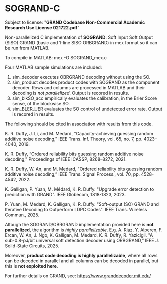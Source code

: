 # SOGRAND-C

Subject to license: "**GRAND Codebase Non-Commercial Academic Research Use License 021722.pdf**"

Non-parallelized C implementation of **SOGRAND**: 
Soft Input Soft Output (SISO) GRAND (basic and 1-line SISO ORBGRAND) in mex format so it can be run from MATLAB.

To compile in MATLAB: mex -O SOGRAND_mex.c

Four MATLAB sample simulations are included:

1) sim_decoder executes OBRGRAND decoding without using the SO.
2) sim_product decodes product codes with SOGRAND as the component decoder. Rows and columns are processed in MATLAB and their decoding is *not parallelized*. Output is recored in results.
3) sim_blkSO_acc empirically evaluates the calibration, in the Brier Score sense, of the blockwise SO.
4) sim_BLER_UER evaluates the SO control of undetected error rate.
Output is recored in results.

The following should be cited in association with results from this code.

K. R. Duffy, J. Li, and M. Medard, "Capacity-achieving guessing random additive noise decoding," IEEE Trans. Inf. Theory, vol. 65, no. 7, pp. 4023–4040, 2019.

K. R. Duffy, “Ordered reliability bits guessing random additive noise decoding," Proceedings of IEEE ICASSP, 8268–8272, 2021.

K. R. Duffy, W. An, and M. Medard, "Ordered reliability bits guessing random additive noise decoding,” IEEE Trans. Signal Process., vol. 70, pp. 4528-4542, 2022.

K. Galligan, P. Yuan, M. Médard, K. R. Duffy. "Upgrade error detection to prediction with GRAND". IEEE Globecom, 1818-1823, 2023.

P. Yuan, M. Medard, K. Galligan, K. R. Duffy. "Soft-output (SO) GRAND and Iterative Decoding to Outperform LDPC Codes". IEEE Trans. Wireless Commun., 2025.

Altough the SOGRAND/OBRGRAND implementation provided here is **not parallelized**, the algorithm is *highly parallelizable*. E.g. A. Riaz, Y. Alperen, F. Ercan, W. An, J. Ngo, K. Galligan, M. Medard, K. R. Duffy, R. Yazicigil. "A sub-0.8-pJ/bit universal soft detection decoder using ORBGRAND,” IEEE J. Solid-State Circuits, 2025.

Moreover, **product code decoding is highly parallelizable**, where all rows can be decoded in parallel and all columns can be decoded in parallel, but this is **not exploited here**.

For further details on GRAND, see: https://www.granddecoder.mit.edu/
